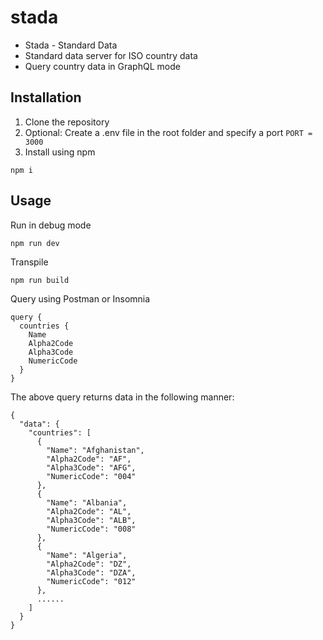 # stada
* Stada - Standard Data
* Standard data server for ISO country data
* Query country data in GraphQL mode


## Installation
1. Clone the repository
2. Optional: Create a .env file in the root folder and specify a port ```PORT = 3000```
3. Install using npm 
```
npm i
```

## Usage
Run in debug mode 
```
npm run dev
```

Transpile
```
npm run build
```

Query using Postman or Insomnia
```
query {
  countries {
    Name
    Alpha2Code
    Alpha3Code
    NumericCode
  }
}
```

The above query returns data in the following manner: 
```
{
  "data": {
    "countries": [
      {
        "Name": "Afghanistan",
        "Alpha2Code": "AF",
        "Alpha3Code": "AFG",
        "NumericCode": "004"
      },
      {
        "Name": "Albania",
        "Alpha2Code": "AL",
        "Alpha3Code": "ALB",
        "NumericCode": "008"
      },
      {
        "Name": "Algeria",
        "Alpha2Code": "DZ",
        "Alpha3Code": "DZA",
        "NumericCode": "012"
      },
      ......
    ]
  }
}
```
